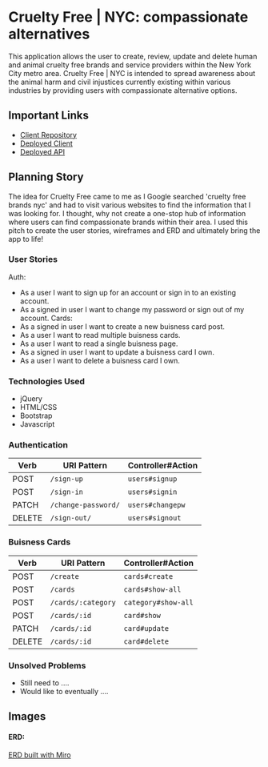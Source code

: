 # Cruelty Free | NYC: compassionate alternatives


This application allows the user to create, review, update and delete human and animal cruelty free brands and service providers within the New York City metro area.  Cruelty Free | NYC is intended to spread awareness about the animal harm and civil injustices currently existing within various industries by providing users with compassionate alternative options.


## Important Links

- [Client Repository](https://github.com/HarlemHubLive/Cruelty-Free-NYC-client)
- [Deployed Client](https://harlemhublive.github.io/Cruelty-Free-NYC-client/)
- [Deployed API](https://damp-shore-14818.herokuapp.com/)


## Planning Story

The idea for Cruelty Free came to me as I Google searched 'cruelty free brands nyc' and had to visit various websites to find the information that I was looking for. I thought, why not create a one-stop hub of information where users can find compassionate brands within their area. I used this pitch to create the user stories, wireframes and ERD and ultimately bring the app to life!


### User Stories

Auth:
- As a user I want to sign up for an account or sign in to an existing account.
- As a signed in user I want to change my password or sign out of my account.
Cards:
- As a signed in user I want to create a new buisness card post.
- As a user I want to read multiple buisness cards.
- As a user I want to read a single buisness page.
- As a signed in user I want to update a buisness card I own.
- As a user I want to delete a buisness card I own.


### Technologies Used

- jQuery
- HTML/CSS
- Bootstrap
- Javascript


### Authentication

| Verb   | URI Pattern            | Controller#Action |
|--------|------------------------|-------------------|
| POST   | `/sign-up`             | `users#signup`    |
| POST   | `/sign-in`             | `users#signin`    |
| PATCH  | `/change-password/`    | `users#changepw`  |
| DELETE | `/sign-out/`           | `users#signout`   |

### Buisness Cards

| Verb   | URI Pattern            | Controller#Action    |
|--------|------------------------|----------------------|
| POST   | `/create`              | `cards#create`       |
| POST   | `/cards`               | `cards#show-all`     |
| POST   | `/cards/:category`     | `category#show-all`  |
| POST   | `/cards/:id`           | `card#show`          |
| PATCH  | `/cards/:id`           | `card#update`        |
| DELETE | `/cards/:id`           | `card#delete`        |


### Unsolved Problems

- Still need to ....
- Would like to eventually ....


## Images

#### ERD:
[ERD built with Miro](https://miro.com/app/board/o9J_klBph-Q=/)
